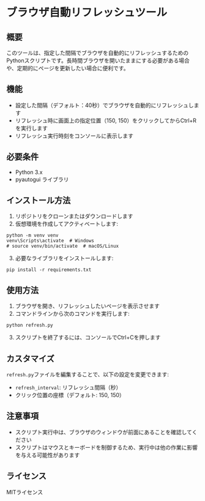 # ブラウザ自動リフレッシュツール

## 概要
このツールは、指定した間隔でブラウザを自動的にリフレッシュするためのPythonスクリプトです。長時間ブラウザを開いたままにする必要がある場合や、定期的にページを更新したい場合に便利です。

## 機能
- 設定した間隔（デフォルト：40秒）でブラウザを自動的にリフレッシュします
- リフレッシュ時に画面上の指定位置（150, 150）をクリックしてからCtrl+Rを実行します
- リフレッシュ実行時刻をコンソールに表示します

## 必要条件
- Python 3.x
- pyautogui ライブラリ

## インストール方法
1. リポジトリをクローンまたはダウンロードします
2. 仮想環境を作成してアクティベートします:
```
python -m venv venv
venv\Scripts\activate  # Windows
# source venv/bin/activate  # macOS/Linux
```
3. 必要なライブラリをインストールします:
```
pip install -r requirements.txt
```

## 使用方法
1. ブラウザを開き、リフレッシュしたいページを表示させます
2. コマンドラインから次のコマンドを実行します:
```
python refresh.py
```
3. スクリプトを終了するには、コンソールでCtrl+Cを押します

## カスタマイズ
`refresh.py`ファイルを編集することで、以下の設定を変更できます:
- `refresh_interval`: リフレッシュ間隔（秒）
- クリック位置の座標（デフォルト: 150, 150）

## 注意事項
- スクリプト実行中は、ブラウザのウィンドウが前面にあることを確認してください
- スクリプトはマウスとキーボードを制御するため、実行中は他の作業に影響を与える可能性があります

## ライセンス
MITライセンス